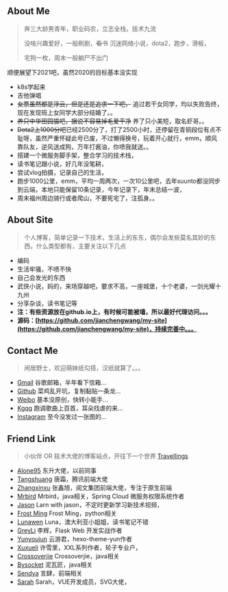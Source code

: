 ## About Me
>
> 奔三大龄男青年，职业码农，立志全栈，技术九流
>
> 没啥兴趣爱好，一般刷剧，~~看书~~ 沉迷网络小说，dota2，跑步，滑板，
>
> 宅狗一枚，周末一般躺尸不出门 

顺便展望下2021吧，虽然2020的目标基本没实现

- k8s学起来
- 吉他弹唱
- ~~女票虽然都是浮云，但是还是追求一下吧，~~ 追过若干女同学，均以失败告终，现在发现班上女同学大部分结婚了。。
- ~~养只中华田园猫吧，据说不容易掉毛爱干净~~ 养了只小美短，取名虾哥。。
- ~~Dota2上1000分吧~~已经2500分了，打了2500小时，还停留在青铜段位有点不耻呀，虽然严重怀疑此号已废，不过懒得换号，玩着开心就行，emm，顺风靠队友，逆风送成狗，万年打酱油，你喷我就送。。
- 搭建一个微服务脚手架，整合学习的技术栈，
- 读书笔记跟小说，好几年没笔耕，
- 尝试vlog拍摄，记录自己的生活，
- 跑步1000公里，emm，平均一周两次，一次10公里吧，去年suunto都没同步到云端，本地只能保留10条记录，今年记录下，年末总结一波，
- 周末福州周边骑行或者爬山，不要死宅了，注孤身。。

## About Site
>
> 个人博客，简单记录一下技术，生活上的东东，偶尔会发些莫名其妙的东西，什么类型都有，主要关注以下几点

- 编码
- 生活牢骚，不喷不快
- 自己会发光的东西
- 武侠小说，妈的，来场穿越吧，要求不高，一座城堡，十个老婆，一剑光耀十九州
- 分享杂谈，读书笔记等
- **注：有些资源放在github.io上，有时候可能被墙，所以最好代理访问。。。**
- **源码：[https://github.com/jianchengwang/my-site](https://github.com/jianchengwang/my-site)，持续完善中。。。**

## Contact Me
>
> 闲居野士，欢迎萌妹纸勾搭，汉纸就算了。。。

- [Gmail](mail:jianchengwang80@gmail.com) 谷歌邮箱，半年看下信箱...
- [Github](https://github.com/jianchengwang) 菜鸡乱开坑，复制黏贴一条龙...
- [Weibo](https://https://weibo.com/u/2894870322) 基本没原创，快转小能手...
- [Kgqq](https://kg.qq.com/node/personal?uid=60959f8c272d308233) 跑调歌曲上百首，耳朵找虐的来...
- [Instagram](https://www.instagram.com/jiancheng_wang_/) 至今没发过一张图的...

## Friend Link
>
> 小伙伴 OR 技术大佬的博客站点，开往下一个世界 [Travellings](https://travellings.now.sh/)

- [Alone95](https://alone95.cn/) 东升大佬，以前同事
- [Tangshuang](https://www.tangshuang.net/) 唐霜，腾讯前端大佬
- [Zhangxinxu](https://www.zhangxinxu.com/) 张鑫旭，阅文集团前端大佬，专注于原生前端
- [Mrbird](https://mrbird.cc/) Mrbird，java相关，Spring Cloud 微服务权限系统作者
- [Jason](https://www.learnwithjason.dev/) Larn with jason，不定时更新学习新技术视频，
- [Frost Ming](https://frostming.com/) Frost Ming，python相关
- [Lunawen](https://blog.lunawen.com/) Luna，澳大利亚小姐姐，读书笔记不错
- [GreyLi](https://greyli.com/) 李辉，Flask Web 开发实战作者
- [Yunyoujun](https://www.yunyoujun.cn) 云游君，hexo-theme-yun作者
- [Xuxueli](https://www.xuxueli.com/) 许雪里，XXL系列作者，轮子专业户，
- [Crossoverjie](https://crossoverjie.top/) Crossoverjie，java相关
- [Bysocket](https://www.bysocket.com/) 泥瓦匠，java相关
- [Sendya](https://sendya.me/) 言肆，前端相关
- [Sarah](https://sarah.dev/) Sarah，VUE开发成员，SVG大佬，